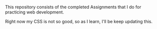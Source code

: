 This repository consists of the completed Assignments that I do for practicing web development. <br>

Right now my CSS is not so good, so as I learn, I'll be keep updating this.

